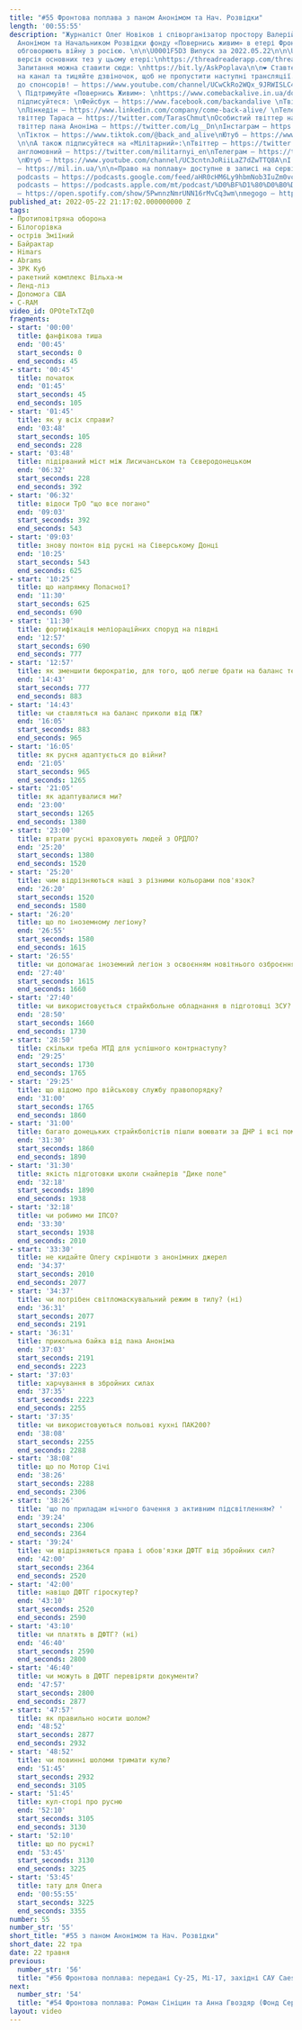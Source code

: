 ```yaml
---
title: "#55 Фронтова поплава з паном Анонімом та Нач. Розвідки"
length: '00:55:55'
description: "Журналіст Олег Новіков і співорганізатор простору Валерій Агєєв з паном
  Анонімом та Начальником Розвідки фонду «Повернись живим» в етері Фронтової поплави
  обговорюють війну з росією. \n\n\U0001F5D3️ Випуск за 2022.05.22\n\n\U0001F4D6 Текстова
  версія основних тез у цьому етері:\nhttps://threadreaderapp.com/thread/1528470888752074752.html\n\n❓
  Запитання можна ставити сюди: \nhttps://bit.ly/AskPoplava\n\n❤️ Ставте лайк! Підписуйтеся
  на канал та тицяйте дзвіночок, щоб не пропустити наступні трансляції. А також доєднуйтеся
  до спонсорів! – https://www.youtube.com/channel/UCwCkRo2WQx_9JRWISLC47fw/join\n\n\U0001F4B8
  \ Підтримуйте «Повернись Живим»: \nhttps://www.comebackalive.in.ua/donate\n\nА також
  підписуйтеся: \nФейсбук – https://www.facebook.com/backandalive \nТвіттер – https://twitter.com/BackAndAlive/
  \nЛінкедін – https://www.linkedin.com/company/come-back-alive/ \nТелеграм – https://t.me/savelifeua\nОсобистий
  твіттер Тараса – https://twitter.com/TarasChmut\nОсобистий твіттер начальника розвідки – https://twitter.com/tarnovski_john\nОсобистий
  твіттер пана Аноніма – https://twitter.com/Lg__Dn\nІнстаграм – https://www.instagram.com/savelife.in.ua/
  \nТікток – https://www.tiktok.com/@back_and_alive\nЮтуб – https://www.youtube.com/channel/UCGIa6LSAw2Cl_P-DFv2pHXQ
  \n\nА також підписуйтеся на «Мілітарний»:\nТвіттер – https://twitter.com/mil_in_ua\nТвіттер
  англомовний – https://twitter.com/militarnyi_en\nТелеграм – https://t.me/milinua
  \nЮтуб – https://www.youtube.com/channel/UC3cntnJoRiiLaZ7dZwTTQ8A\nІ читайте сайт
  – https://mil.in.ua/\n\n«Право на поплаву» доступне в записі на сервісах: \ngoogle
  podcasts – https://podcasts.google.com/feed/aHR0cHM6Ly9hbmNob3IuZm0vcy84ODhiMzE0Yy9wb2RjYXN0L3Jzcw\napple
  podcasts – https://podcasts.apple.com/mt/podcast/%D0%BF%D1%80%D0%B0%D0%B2%D0%BE-%D0%BD%D0%B0-%D0%BF%D0%BE%D0%BF%D0%BB%D0%B0%D0%B2%D1%83/id1613491809\nspotify
  – https://open.spotify.com/show/5PwnnzNmrUNN16rMvCq3wm\nmegogo – https://megogo.page.link/tA2y\n\n0"
published_at: 2022-05-22 21:17:02.000000000 Z
tags:
- Протиповітряна оборона
- Білогорівка
- острів Зміїний
- Байрактар
- Himars
- Abrams
- ЗРК Куб
- ракетний комплекс Вільха-м
- Ленд-ліз
- Допомога США
- C-RAM
video_id: OPOteTxTZq0
fragments:
- start: '00:00'
  title: фанфікова тиша
  end: '00:45'
  start_seconds: 0
  end_seconds: 45
- start: '00:45'
  title: початок
  end: '01:45'
  start_seconds: 45
  end_seconds: 105
- start: '01:45'
  title: як у всіх справи?
  end: '03:48'
  start_seconds: 105
  end_seconds: 228
- start: '03:48'
  title: підірваний міст між Лисичанськом та Сєверодонецьком
  end: '06:32'
  start_seconds: 228
  end_seconds: 392
- start: '06:32'
  title: відоси ТрО "що все погано"
  end: '09:03'
  start_seconds: 392
  end_seconds: 543
- start: '09:03'
  title: знову понтон від русні на Сіверському Донці
  end: '10:25'
  start_seconds: 543
  end_seconds: 625
- start: '10:25'
  title: що напрямку Попасної?
  end: '11:30'
  start_seconds: 625
  end_seconds: 690
- start: '11:30'
  title: фортифікація меліораційних споруд на півдні
  end: '12:57'
  start_seconds: 690
  end_seconds: 777
- start: '12:57'
  title: як зменшити бюрократію, для того, щоб легше брати на баланс техніку?
  end: '14:43'
  start_seconds: 777
  end_seconds: 883
- start: '14:43'
  title: чи ставляться на баланс приколи від ПЖ?
  end: '16:05'
  start_seconds: 883
  end_seconds: 965
- start: '16:05'
  title: як русня адаптується до війни?
  end: '21:05'
  start_seconds: 965
  end_seconds: 1265
- start: '21:05'
  title: як адаптувалися ми?
  end: '23:00'
  start_seconds: 1265
  end_seconds: 1380
- start: '23:00'
  title: втрати русні враховують людей з ОРДЛО?
  end: '25:20'
  start_seconds: 1380
  end_seconds: 1520
- start: '25:20'
  title: чим відрізняються наші з різними кольорами пов'язок?
  end: '26:20'
  start_seconds: 1520
  end_seconds: 1580
- start: '26:20'
  title: що по іноземному легіону?
  end: '26:55'
  start_seconds: 1580
  end_seconds: 1615
- start: '26:55'
  title: чи допомагає іноземний легіон з освоєнням новітнього озброєння?
  end: '27:40'
  start_seconds: 1615
  end_seconds: 1660
- start: '27:40'
  title: чи використовується страйкбольне обладнання в підготовці ЗСУ?
  end: '28:50'
  start_seconds: 1660
  end_seconds: 1730
- start: '28:50'
  title: скільки треба МТД для успішного контрнаступу?
  end: '29:25'
  start_seconds: 1730
  end_seconds: 1765
- start: '29:25'
  title: що відомо про військову службу правопорядку?
  end: '31:00'
  start_seconds: 1765
  end_seconds: 1860
- start: '31:00'
  title: багато донецьких страйкболістів пішли воювати за ДНР і всі померли
  end: '31:30'
  start_seconds: 1860
  end_seconds: 1890
- start: '31:30'
  title: якість підготовки школи снайперів "Дике поле"
  end: '32:18'
  start_seconds: 1890
  end_seconds: 1938
- start: '32:18'
  title: чи робимо ми ІПСО?
  end: '33:30'
  start_seconds: 1938
  end_seconds: 2010
- start: '33:30'
  title: не кидайте Олегу скріншоти з анонімних джерел
  end: '34:37'
  start_seconds: 2010
  end_seconds: 2077
- start: '34:37'
  title: чи потрібен світломаскувальний режим в тилу? (ні)
  end: '36:31'
  start_seconds: 2077
  end_seconds: 2191
- start: '36:31'
  title: прикольна байка від пана Аноніма
  end: '37:03'
  start_seconds: 2191
  end_seconds: 2223
- start: '37:03'
  title: харчування в збройних силах
  end: '37:35'
  start_seconds: 2223
  end_seconds: 2255
- start: '37:35'
  title: чи використовуються польові кухні ПАК200?
  end: '38:08'
  start_seconds: 2255
  end_seconds: 2288
- start: '38:08'
  title: що по Мотор Січі
  end: '38:26'
  start_seconds: 2288
  end_seconds: 2306
- start: '38:26'
  title: 'що по приладам нічного бачення з активним підсвітленням? '
  end: '39:24'
  start_seconds: 2306
  end_seconds: 2364
- start: '39:24'
  title: чи відрізняються права і обов'язки ДФТГ від збройних сил?
  end: '42:00'
  start_seconds: 2364
  end_seconds: 2520
- start: '42:00'
  title: навіщо ДФТГ гіроскутер?
  end: '43:10'
  start_seconds: 2520
  end_seconds: 2590
- start: '43:10'
  title: чи платять в ДФТГ? (ні)
  end: '46:40'
  start_seconds: 2590
  end_seconds: 2800
- start: '46:40'
  title: чи можуть в ДФТГ перевіряти документи?
  end: '47:57'
  start_seconds: 2800
  end_seconds: 2877
- start: '47:57'
  title: як правильно носити шолом?
  end: '48:52'
  start_seconds: 2877
  end_seconds: 2932
- start: '48:52'
  title: чи повинні шоломи тримати кулю?
  end: '51:45'
  start_seconds: 2932
  end_seconds: 3105
- start: '51:45'
  title: кул-сторі про русню
  end: '52:10'
  start_seconds: 3105
  end_seconds: 3130
- start: '52:10'
  title: що по русні?
  end: '53:45'
  start_seconds: 3130
  end_seconds: 3225
- start: '53:45'
  title: тату для Олега
  end: '00:55:55'
  start_seconds: 3225
  end_seconds: 3355
number: 55
number_str: '55'
short_title: "#55 з паном Анонімом та Нач. Розвідки"
short_date: 22 тра
date: 22 травня
previous:
  number_str: '56'
  title: "#56 Фронтова поплава: передані Су-25, Мі-17, західні САУ Caesar і РСЗВ"
next:
  number_str: '54'
  title: "#54 Фронтова поплава: Роман Сініцин та Анна Гвоздяр (Фонд Сергія Притули)"
layout: video
---
```


